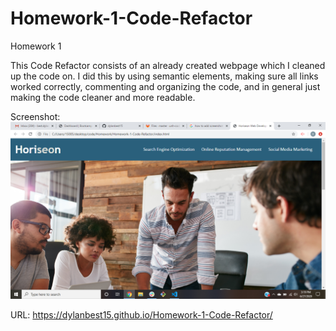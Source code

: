 # Homework-1-Code-Refactor
Homework 1

This Code Refactor consists of an already created webpage which I cleaned up the code on. I did this by using semantic elements, making sure all links worked correctly, commenting and organizing the code, and in general just making the code cleaner and more readable. 

Screenshot:
![Code Refactor](screenshot-hw1.png)

URL:
https://dylanbest15.github.io/Homework-1-Code-Refactor/